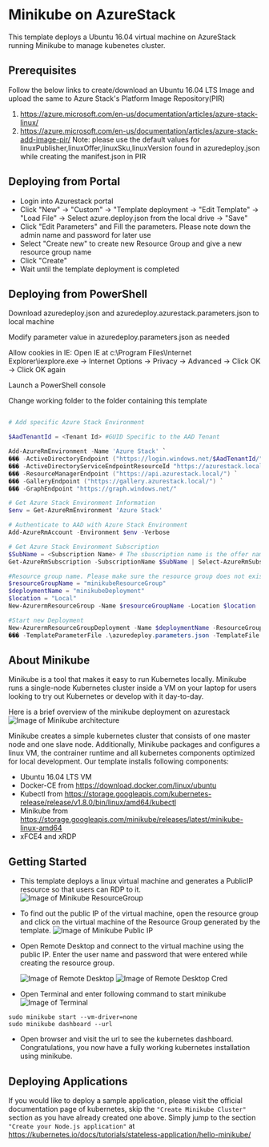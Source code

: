 # Minikube on AzureStack
This template deploys a Ubuntu 16.04 virtual machine on AzureStack running Minikube to manage kubenetes cluster.

## Prerequisites
Follow the below links to create/download an Ubuntu 16.04 LTS Image and upload the same to Azure Stack's Platform Image Repository(PIR)
1. https://azure.microsoft.com/en-us/documentation/articles/azure-stack-linux/
2. https://azure.microsoft.com/en-us/documentation/articles/azure-stack-add-image-pir/
	Note: please use the default values for linuxPublisher,linuxOffer,linuxSku,linuxVersion found in azuredeploy.json while creating the manifest.json in PIR

## Deploying from Portal

+	Login into Azurestack portal
+	Click "New" -> "Custom" -> "Template deployment -> "Edit Template" -> "Load File" -> Select azure.deploy.json from the local drive -> "Save"
+ Click "Edit Parameters" and 	Fill the parameters. Please note down the admin name and password for later use
+	Select "Create new" to create new Resource Group and give a new resource group name
+	Click "Create"
+ Wait until the template deployment is completed

## Deploying from PowerShell

Download azuredeploy.json and azuredeploy.azurestack.parameters.json to local machine 

Modify parameter value in azuredeploy.parameters.json as needed 

Allow cookies in IE: Open IE at c:\Program Files\Internet Explorer\iexplore.exe -> Internet Options -> Privacy -> Advanced -> Click OK -> Click OK again

Launch a PowerShell console

Change working folder to the folder containing this template

```PowerShell

# Add specific Azure Stack Environment 

$AadTenantId = <Tenant Id> #GUID Specific to the AAD Tenant 

Add-AzureRmEnvironment -Name 'Azure Stack' `
��� -ActiveDirectoryEndpoint ("https://login.windows.net/$AadTenantId/") `
��� -ActiveDirectoryServiceEndpointResourceId "https://azurestack.local-api/" `
��� -ResourceManagerEndpoint ("https://api.azurestack.local/") `
��� -GalleryEndpoint ("https://gallery.azurestack.local/") `
��� -GraphEndpoint "https://graph.windows.net/"

# Get Azure Stack Environment Information 
$env = Get-AzureRmEnvironment 'Azure Stack' 

# Authenticate to AAD with Azure Stack Environment 
Add-AzureRmAccount -Environment $env -Verbose 

# Get Azure Stack Environment Subscription 
$SubName = <Subscription Name> # The sbuscription name is the offer name by default 
Get-AzureRmSubscription -SubscriptionName $SubName | Select-AzureRmSubscription

#Resource group name. Please make sure the resource group does not exist 
$resourceGroupName = "minikubeResourceGroup"
$deploymentName = "minikubeDeployment"
$location = "Local" 
New-AzurermResourceGroup -Name $resourceGroupName -Location $location 

#Start new Deployment
New-AzurermResourceGroupDeployment -Name $deploymentName -ResourceGroupName $resourceGroupName `
��� -TemplateParameterFile .\azuredeploy.parameters.json -TemplateFile .\azuredeploy.json

```

## About Minikube
Minikube is a tool that makes it easy to run Kubernetes locally. Minikube runs a single-node Kubernetes cluster inside a VM on your laptop for users looking to try out Kubernetes or develop with it day-to-day.

Here is a brief overview of the minikube deployment on azurestack
![Image of Minikube architecture](https://github.com/vpatelsj/AzureStack-QuickStart-Templates/blob/master/101-vm-linux-minikube/images/minikubearch.png)

Minikube creates a simple kubernetes cluster that consists of one master node and one slave node. Additionally, Minikube packages and configures a linux VM, the contrainer runtime and all kubernetes components optimized for local development. Our template installs following components:

* Ubuntu 16.04 LTS VM
* Docker-CE from https://download.docker.com/linux/ubuntu 
* Kubectl from https://storage.googleapis.com/kubernetes-release/release/v1.8.0/bin/linux/amd64/kubectl
* Minikube from https://storage.googleapis.com/minikube/releases/latest/minikube-linux-amd64
* xFCE4 and xRDP

## Getting Started
+ This template deploys a linux virtual machine and generates a PublicIP resource so that users can RDP to it. 
  ![Image of Minikube ResourceGroup](https://github.com/vpatelsj/AzureStack-QuickStart-Templates/blob/master/101-vm-linux-minikube/images/ResourceGroup.PNG)

+ To find out the public IP of the virtual machine, open the resource group and click on the virtual machine of the Resource Group generated by the template.
  ![Image of Minikube Public IP](https://github.com/vpatelsj/AzureStack-QuickStart-Templates/blob/master/101-vm-linux-minikube/images/PublicIP.PNG)
  
+ Open Remote Desktop and connect to the virtual machine using the public IP. Enter the user name and password that were entered while creating the resource group.
  
  ![Image of Remote Desktop](https://github.com/vpatelsj/AzureStack-QuickStart-Templates/blob/master/101-vm-linux-minikube/images/RemoteDesktop.PNG) 
  ![Image of Remote Desktop Cred](https://github.com/vpatelsj/AzureStack-QuickStart-Templates/blob/master/101-vm-linux-minikube/images/RemoteDesktopCred.PNG)

+ Open Terminal and enter following command to start minikube
  ![Image of Terminal](https://github.com/vpatelsj/AzureStack-QuickStart-Templates/blob/master/101-vm-linux-minikube/images/terminal.PNG)
```
sudo minikube start --vm-driver=none
sudo minikube dashboard --url
```

+ Open browser and visit the url to see the kubernetes dashboard. Congratulations, you now have a fully working kubernetes installation using minikube.

## Deploying Applications
If you would like to deploy a sample application, please visit the official documentation page of kubernetes, skip the ```"Create Minikube Cluster"``` section as you have already created one above. Simply jump to the section ```"Create your Node.js application"```  at https://kubernetes.io/docs/tutorials/stateless-application/hello-minikube/

